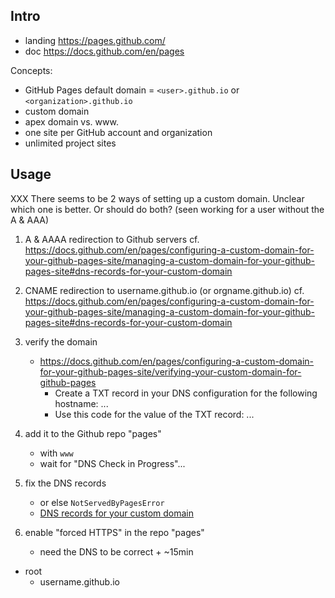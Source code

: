 
## Intro
* landing https://pages.github.com/
* doc https://docs.github.com/en/pages

Concepts:
* GitHub Pages default domain = `<user>.github.io` or `<organization>.github.io`
* custom domain
* apex domain vs. www.
* one site per GitHub account and organization
* unlimited project sites


## Usage
XXX There seems to be 2 ways of setting up a custom domain. Unclear which one is better. Or should do both? (seen working for a user without the A & AAA)

1. A & AAAA redirection to Github servers cf. https://docs.github.com/en/pages/configuring-a-custom-domain-for-your-github-pages-site/managing-a-custom-domain-for-your-github-pages-site#dns-records-for-your-custom-domain
1. CNAME redirection to username.github.io (or orgname.github.io) cf. https://docs.github.com/en/pages/configuring-a-custom-domain-for-your-github-pages-site/managing-a-custom-domain-for-your-github-pages-site#dns-records-for-your-custom-domain


1. verify the domain
   * https://docs.github.com/en/pages/configuring-a-custom-domain-for-your-github-pages-site/verifying-your-custom-domain-for-github-pages
     * Create a TXT record in your DNS configuration for the following hostname: ...
     * Use this code for the value of the TXT record: ...
2. add it to the Github repo "pages"
   * with `www`
   * wait for "DNS Check in Progress"...
3. fix the DNS records
   * or else `NotServedByPagesError`
   * [DNS records for your custom domain](https://docs.github.com/en/pages/configuring-a-custom-domain-for-your-github-pages-site/managing-a-custom-domain-for-your-github-pages-site#dns-records-for-your-custom-domain)
4. enable "forced HTTPS" in the repo "pages"
   * need the DNS to be correct + ~15min 

* root
  * username.github.io
